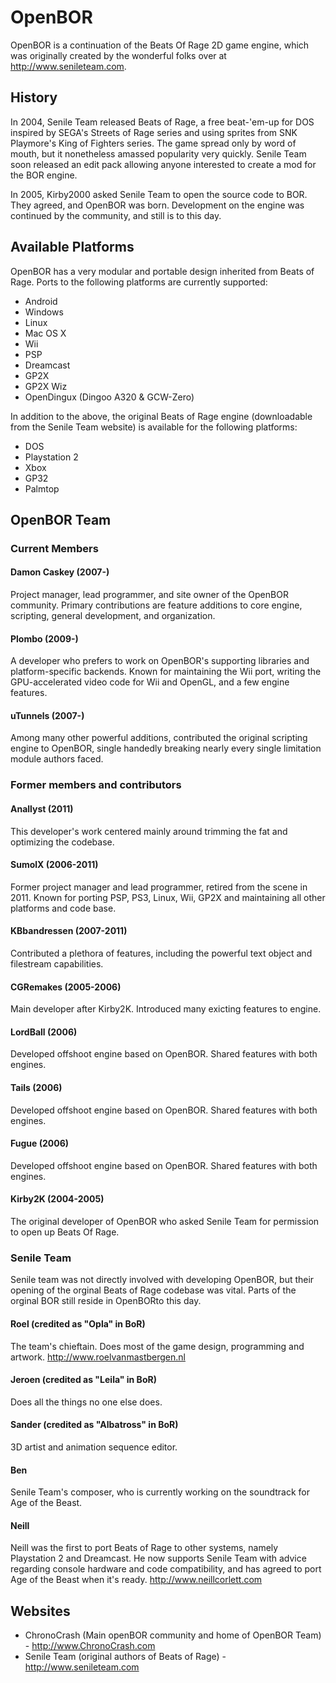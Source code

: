 # OpenBOR
OpenBOR is a continuation of the Beats Of Rage 2D game engine, which was originally
created by the wonderful folks over at http://www.senileteam.com. 


## History
In 2004, Senile Team released Beats of Rage, a free beat-'em-up for DOS inspired
by SEGA's Streets of Rage series and using sprites from SNK Playmore's King of
Fighters series.  The game spread only by word of mouth, but it nonetheless
amassed popularity very quickly.  Senile Team soon released an edit pack allowing
anyone interested to create a mod for the BOR engine.

In 2005, Kirby2000 asked Senile Team to open the source code to BOR.  They
agreed, and OpenBOR was born.  Development on the engine was continued by the
community, and still is to this day.

## Available Platforms
OpenBOR has a very modular and portable design inherited from Beats of Rage. Ports
to the following platforms are currently supported:

* Android
* Windows
* Linux
* Mac OS X
* Wii
* PSP
* Dreamcast
* GP2X
* GP2X Wiz
* OpenDingux (Dingoo A320 & GCW-Zero)

In addition to the above, the original Beats of Rage engine (downloadable from
the Senile Team website) is available for the following platforms:

* DOS
* Playstation 2
* Xbox
* GP32
* Palmtop

## OpenBOR Team

### Current Members

#### Damon Caskey (2007-)
Project manager, lead programmer, and site owner of the OpenBOR community. Primary
contributions are feature additions to core engine, scripting, general development, and organization.

#### Plombo (2009-)
A developer who prefers to work on OpenBOR's supporting libraries and
platform-specific backends.  Known for maintaining the Wii port, writing the
GPU-accelerated video code for Wii and OpenGL, and a few engine features.

#### uTunnels (2007-)
Among many other powerful additions, contributed the original scripting engine to OpenBOR, single handedly
breaking nearly every single limitation module authors faced.


### Former members and contributors

#### Anallyst (2011)
This developer's work centered mainly around trimming the fat and optimizing the codebase.

#### SumolX (2006-2011)
Former project manager and lead programmer, retired from the scene in 2011. Known for porting PSP,
PS3, Linux, Wii, GP2X and maintaining all other platforms and code base.

#### KBbandressen (2007-2011)
Contributed a plethora of features, including the powerful text object and filestream capabilities.

#### CGRemakes (2005-2006)
Main developer after Kirby2K.  Introduced many exicting features to engine.

#### LordBall (2006)
Developed offshoot engine based on OpenBOR.  Shared features with both engines.

#### Tails (2006)
Developed offshoot engine based on OpenBOR.  Shared features with both engines.

#### Fugue (2006)
Developed offshoot engine based on OpenBOR.  Shared features with both engines.

#### Kirby2K (2004-2005)
The original developer of OpenBOR who asked Senile Team for permission to open
up Beats Of Rage.

### Senile Team
Senile team was not directly involved with developing OpenBOR, but their opening
of the orginal Beats of Rage codebase was vital. Parts of the orginal BOR still
reside in OpenBORto this day.

#### Roel (credited as "Opla" in BoR)
The team's chieftain. Does most of the game design, programming and artwork.
http://www.roelvanmastbergen.nl

#### Jeroen (credited as "Leila" in BoR)
Does all the things no one else does.

#### Sander (credited as "Albatross" in BoR)
3D artist and animation sequence editor.

#### Ben
Senile Team's composer, who is currently working on the soundtrack for Age of the Beast.

#### Neill
Neill was the first to port Beats of Rage to other systems, namely Playstation 2
and Dreamcast. He now supports Senile Team with advice regarding console hardware
and code compatibility, and has agreed to port Age of the Beast when it's ready.
http://www.neillcorlett.com


## Websites
* ChronoCrash (Main openBOR community and home of OpenBOR Team) - http://www.ChronoCrash.com
* Senile Team (original authors of Beats of Rage) - http://www.senileteam.com
